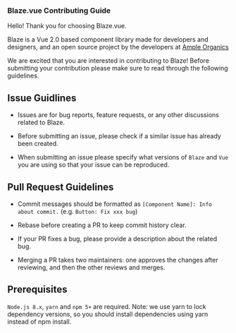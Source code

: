 ### Blaze.vue Contributing Guide
Hello! Thank you for choosing Blaze.vue.

Blaze is a Vue 2.0 based component library made for developers and designers, and an open source project by the developers at [Ample Organics](https://ampleorganics.com/careers/)

We are excited that you are interested in contributing to Blaze! Before submitting your contribution please make sure to read through the following guidelines.

## Issue Guidlines
- Issues are for bug reports, feature requests, or any other discussions related to Blaze.

- Before submitting an issue, please check if a similar issue has already been created.

- When submitting an issue please specify what versions of `Blaze` and `Vue` you are using so that your issue can be reproduced.

## Pull Request Guidelines
- Commit messages should be formatted as `[Component Name]: Info about commit.` (e.g. `Button: Fix xxx bug`)

- Rebase before creating a PR to keep commit history clear.

- If your PR fixes a bug, please provide a description about the related bug.

- Merging a PR takes two maintainers: one approves the changes after reviewing, and then the other reviews and merges.

## Prerequisites
`Node.js 8.x`, `yarn` and `npm 5+` are required. Note: we use yarn to lock dependency versions, so you should install dependencies using yarn instead of npm install.
